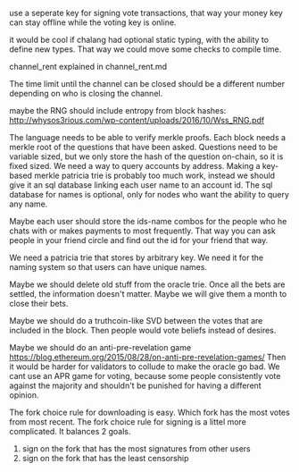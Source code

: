 use a seperate key for signing vote transactions, that way your money key can stay offline while the voting key is online.

it would be cool if chalang had optional static typing, with the ability to define new types. That way we could move some checks to compile time.

channel_rent explained in channel_rent.md

The time limit until the channel can be closed should be a different number depending on who is closing the channel.


maybe the RNG should include entropy from block hashes: http://whysos3rious.com/wp-content/uploads/2016/10/Wss_RNG.pdf


The language needs to be able to verify merkle proofs.
Each block needs a merkle root of the questions that have been asked. Questions need to be variable sized, but we only store the hash of the question on-chain, so it is fixed sized.
We need a way to query accounts by address. Making a key-based merkle patricia trie is probably too much work, instead we should give it an sql database linking each user name to an account id. The sql database for names is optional, only for nodes who want the ability to query any name.

Maybe each user should store the ids-name combos for the people who he chats with or makes payments to most frequently. That way you can ask people in your friend circle and find out the id for your friend that way.

We need a patricia trie that stores by arbitrary key. We need it for the naming system so that users can have unique names.

Maybe we should delete old stuff from the oracle trie. Once all the bets are settled, the information doesn't matter. Maybe we will give them a month to close their bets.

Maybe we should do a truthcoin-like SVD between the votes that are included in the block. Then people would vote beliefs instead of desires.

Maybe we should do an anti-pre-revelation game https://blog.ethereum.org/2015/08/28/on-anti-pre-revelation-games/
Then it would be harder for validators to collude to make the oracle go bad.
We cant use an APR game for voting, because some people consistently vote against the majority and shouldn't be punished for having a different opinion.

The fork choice rule for downloading is easy. Which fork has the most votes from most recent.
The fork choice rule for signing is a littel more complicated. It balances 2 goals.
1) sign on the fork that has the most signatures from other users
2) sign on the fork that has the least censorship